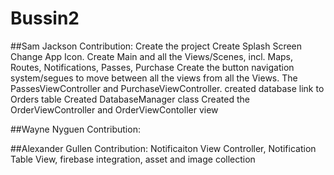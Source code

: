 # Bussin2
##Sam Jackson Contribution:
Create the project 
Create Splash Screen
Change App Icon.
Create Main and all the Views/Scenes, incl. Maps, Routes, Notifications, 
Passes, Purchase
Create the button navigation system/segues to move between all the views 
from all the Views.
The PassesViewController and PurchaseViewController.
created database link to Orders table
Created DatabaseManager class
Created the OrderViewController and OrderViewContoller view

##Wayne Nyguen Contribution:


##Alexander Gullen Contribution:
Notificaiton View Controller, Notification Table View, firebase integration, asset and image collection
